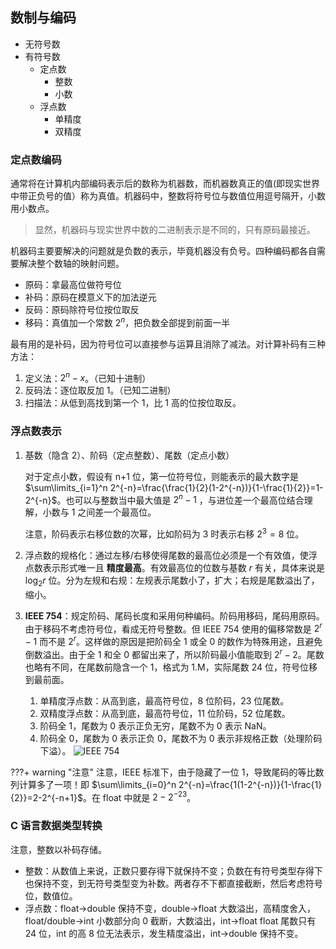 ## 数制与编码

- 无符号数
- 有符号数
  - 定点数
    - 整数
    - 小数
  - 浮点数
    - 单精度
    - 双精度

### 定点数编码

通常将在计算机内部编码表示后的数称为机器数，而机器数真正的值(即现实世界中带正负号的值）称为真值。机器码中，整数将符号位与数值位用逗号隔开，小数用小数点。

> 显然，机器码与现实世界中数的二进制表示是不同的，只有原码最接近。

机器码主要要解决的问题就是负数的表示，毕竟机器没有负号。四种编码都各自需要解决整个数轴的映射问题。

- 原码：拿最高位做符号位
- 补码：原码在模意义下的加法逆元
- 反码：原码除符号位按位取反
- 移码：真值加一个常数 $2^n$，把负数全部提到前面一半

最有用的是补码，因为符号位可以直接参与运算且消除了减法。对计算补码有三种方法：

1. 定义法：$2^n - x$。（已知十进制）
2. 反码法：逐位取反加 1。（已知二进制）
3. 扫描法：从低到高找到第一个 1，比 1 高的位按位取反。

### 浮点数表示

1. 基数（隐含 2）、阶码（定点整数）、尾数（定点小数）

    对于定点小数，假设有 n+1 位，第一位符号位，则能表示的最大数字是 $\sum\limits_{i=1}^n 2^{-n}=\frac{\frac{1}{2}(1-2^{-n})}{1-\frac{1}{2}}=1-2^{-n}$。也可以与整数当中最大值是 $2^n-1$ ，与进位差一个最高位结合理解，小数与 1 之间差一个最高位。

    注意，阶码表示右移位数的次幂，比如阶码为 3 时表示右移 $2^3=8$ 位。

2. 浮点数的规格化：通过左移/右移使得尾数的最高位必须是一个有效值，使浮点数表示形式唯一且 **精度最高**。有效最高位的位数与基数 $r$ 有关，具体来说是 $\log_2 r$ 位。分为左规和右规：左规表示尾数小了，扩大；右规是尾数溢出了，缩小。
3. **IEEE 754**：规定阶码、尾码长度和采用何种编码。阶码用移码，尾码用原码。由于移码不考虑符号位，看成无符号整数。但 IEEE 754 使用的偏移常数是 $2^r-1$ 而不是 $2^r$。这样做的原因是把阶码全 1 或全 0 的数作为特殊用途，且避免倒数溢出。由于全 1 和全 0 都留出来了，所以阶码最小值能取到 $2^r-2$。尾数也略有不同，在尾数前隐含一个 1，格式为 1.M，实际尾数 24 位，符号位移到最前面。
   1. 单精度浮点数：从高到底，最高符号位，8 位阶码，23 位尾数。
   2. 双精度浮点数：从高到底，最高符号位，11 位阶码，52 位尾数。
   3. 阶码全 1，尾数为 0 表示正负无穷，尾数不为 0 表示 NaN。
   4. 阶码全 0，尾数为 0 表示正负 0，尾数不为 0 表示非规格正数（处理阶码下溢）。
    ![IEEE 754](https://ulipic-1258663779.cos.ap-shanghai.myqcloud.com/ulog/%E6%88%AA%E5%B1%8F2025-06-16%2000.30.20.png)

???+ warning "注意"
    注意，IEEE 标准下，由于隐藏了一位 1，导致尾码的等比数列计算多了一项！即 $\sum\limits_{i=0}^n 2^{-n}=\frac{1(1-2^{-n})}{1-\frac{1}{2}}=2-2^{-n+1}$。在 float 中就是 $2-2^{-23}$。

### C 语言数据类型转换

注意，整数以补码存储。

- 整数：从数值上来说，正数只要存得下就保持不变；负数在有符号类型存得下也保持不变，到无符号类型变为补数。两者存不下都直接截断，然后考虑符号位，数值位。
- 浮点数：float->double 保持不变，double->float 大数溢出，高精度舍入，float/double->int 小数部分向 0 截断，大数溢出，int->float float 尾数只有 24 位，int 的高 8 位无法表示，发生精度溢出，int->double 保持不变。

